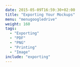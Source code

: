 ```yaml
---
date: 2015-05-09T16:59:30+02:00
title: "Exporting Your Mockups"
menu: "menugoogledrive"
weight: 160
tags:
  - "Exporting"
  - "PDF"
  - "PNG"
  - "Printing"
  - "Image"
include: "exporting"
---
```

